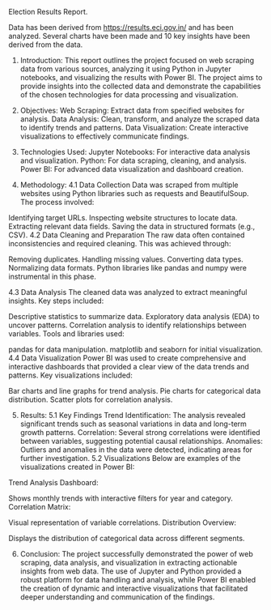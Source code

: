 
Election Results Report.

Data has been derived from https://results.eci.gov.in/ and has been analyzed. Several charts have been made and 10 key insights have been derived from the data.

1. Introduction:
This report outlines the project focused on web scraping data from various sources, analyzing it using Python in Jupyter notebooks, and visualizing the results with Power BI. The project aims to provide insights into the collected data and demonstrate the capabilities of the chosen technologies for data processing and visualization.

2. Objectives:
Web Scraping: Extract data from specified websites for analysis.
Data Analysis: Clean, transform, and analyze the scraped data to identify trends and patterns.
Data Visualization: Create interactive visualizations to effectively communicate findings.

3. Technologies Used:
Jupyter Notebooks: For interactive data analysis and visualization.
Python: For data scraping, cleaning, and analysis.
Power BI: For advanced data visualization and dashboard creation.

4. Methodology:
4.1 Data Collection
Data was scraped from multiple websites using Python libraries such as requests and BeautifulSoup. The process involved:

Identifying target URLs.
Inspecting website structures to locate data.
Extracting relevant data fields.
Saving the data in structured formats (e.g., CSV).
4.2 Data Cleaning and Preparation
The raw data often contained inconsistencies and required cleaning. This was achieved through:

Removing duplicates.
Handling missing values.
Converting data types.
Normalizing data formats.
Python libraries like pandas and numpy were instrumental in this phase.

4.3 Data Analysis
The cleaned data was analyzed to extract meaningful insights. Key steps included:

Descriptive statistics to summarize data.
Exploratory data analysis (EDA) to uncover patterns.
Correlation analysis to identify relationships between variables.
Tools and libraries used:

pandas for data manipulation.
matplotlib and seaborn for initial visualization.
4.4 Data Visualization
Power BI was used to create comprehensive and interactive dashboards that provided a clear view of the data trends and patterns. Key visualizations included:

Bar charts and line graphs for trend analysis.
Pie charts for categorical data distribution.
Scatter plots for correlation analysis.

5. Results:
5.1 Key Findings
Trend Identification: The analysis revealed significant trends such as seasonal variations in data and long-term growth patterns.
Correlation: Several strong correlations were identified between variables, suggesting potential causal relationships.
Anomalies: Outliers and anomalies in the data were detected, indicating areas for further investigation.
5.2 Visualizations
Below are examples of the visualizations created in Power BI:

Trend Analysis Dashboard:

Shows monthly trends with interactive filters for year and category.
Correlation Matrix:

Visual representation of variable correlations.
Distribution Overview:

Displays the distribution of categorical data across different segments.

6. Conclusion:
The project successfully demonstrated the power of web scraping, data analysis, and visualization in extracting actionable insights from web data. The use of Jupyter and Python provided a robust platform for data handling and analysis, while Power BI enabled the creation of dynamic and interactive visualizations that facilitated deeper understanding and communication of the findings.



